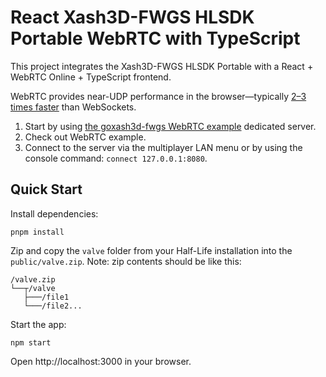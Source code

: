 # React Xash3D-FWGS HLSDK Portable WebRTC with TypeScript

This project integrates the Xash3D-FWGS HLSDK Portable with a React + WebRTC Online + TypeScript frontend.

WebRTC provides near-UDP performance in the browser—typically [2–3 times faster](https://github.com/yohimik/ws-webrtc-benchmark) than WebSockets.

1. Start by using [the goxash3d-fwgs WebRTC example](https://github.com/yohimik/goxash3d-fwgs/tree/main/examples/webrtc-hl) dedicated server.
2. Check out WebRTC example.
3. Connect to the server via the multiplayer LAN menu or by using the console command: `connect 127.0.0.1:8080`.

## Quick Start

Install dependencies:

```shell
pnpm install
```

Zip and copy the `valve` folder from your Half-Life installation into the `public/valve.zip`.
Note: zip contents should be like this:
```shell
/valve.zip
└──┬/valve                  
   ├───/file1           
   └───/file2...
```

Start the app:

```shell
npm start
```
Open http://localhost:3000 in your browser.
